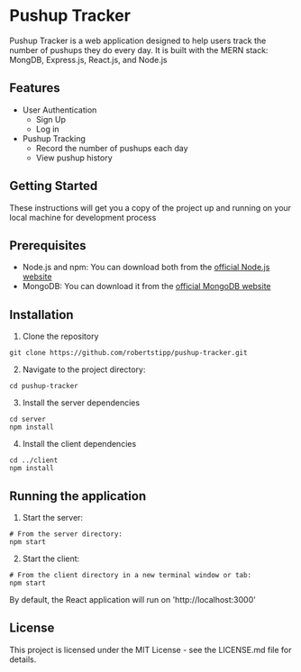 # Pushup Tracker

Pushup Tracker is a web application designed to help users track the number of pushups they do every day. It is built with the MERN stack: MongDB, Express.js, React.js, and Node.js

## Features

- User Authentication
  - Sign Up
  - Log in
- Pushup Tracking
  - Record the number of pushups each day
  - View pushup history

## Getting Started

These instructions will get you a copy of the project up and running on your local machine for development process

## Prerequisites

- Node.js and npm: You can download both from the [official Node.js website](https://nodejs.org/en)
- MongoDB: You can download it from the [official MongoDB website](https://www.mongodb.com)

## Installation

1. Clone the repository

```
git clone https://github.com/robertstipp/pushup-tracker.git 
```

2. Navigate to the project directory:

```
cd pushup-tracker
```

3. Install the server dependencies

```
cd server
npm install
```

4. Install the client dependencies

```
cd ../client
npm install
```

## Running the application

1. Start the server:

```
# From the server directory:
npm start
```

2. Start the client:

```
# From the client directory in a new terminal window or tab:
npm start
```

By default, the React application will run on 'http://localhost:3000'

## License
This project is licensed under the MIT License - see the LICENSE.md file for details. 